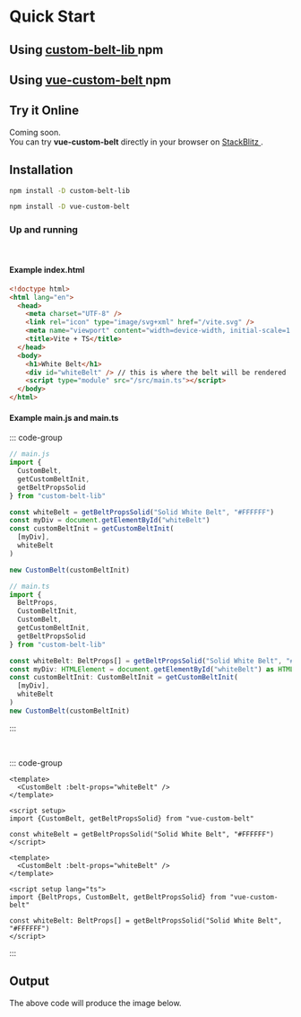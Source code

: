 # Quick Start

<div style="text-align: right;">
<SelectFramework
   :callback="frameworkCallback"
/>
</div>

<div v-if="selectedFramework === '0'">
  <h2>Using
    <a href='https://www.npmjs.com/package/custom-belt-lib' target='_blank'>
      custom-belt-lib
    </a> npm
  </h2>
</div>

<div v-if="selectedFramework === '1'">
   <h2>Using
     <a href='https://www.npmjs.com/package/vue-custom-belt' target='_blank'>
       vue-custom-belt
     </a> npm
   </h2>
</div>

## Try it Online

<div v-if="selectedFramework === '0'">
Coming soon.
</div>

<div v-if="selectedFramework === '1'">
You can try <strong>vue-custom-belt</strong> directly in your browser on
<a href='https://stackblitz.com/edit/custom-belt-demo?file=src%2FApp.vue' target='_blank'>
StackBlitz
</a>.
</div>

## Installation

<div v-if="selectedFramework === '0'">

```sh
npm install -D custom-belt-lib
```

</div>

<div v-if="selectedFramework === '1'">

```sh
npm install -D vue-custom-belt
```

</div>

### Up and running

<div v-if="selectedFramework === '0'">
<br/>

#### Example index.html

```html
<!doctype html>
<html lang="en">
  <head>
    <meta charset="UTF-8" />
    <link rel="icon" type="image/svg+xml" href="/vite.svg" />
    <meta name="viewport" content="width=device-width, initial-scale=1.0" />
    <title>Vite + TS</title>
  </head>
  <body>
    <h1>White Belt</h1>
    <div id="whiteBelt" /> // this is where the belt will be rendered
    <script type="module" src="/src/main.ts"></script>
  </body>
</html>
```

#### Example main.js and main.ts

::: code-group

```js [JavaScript]
// main.js
import {
  CustomBelt,
  getCustomBeltInit,
  getBeltPropsSolid
} from "custom-belt-lib"

const whiteBelt = getBeltPropsSolid("Solid White Belt", "#FFFFFF")
const myDiv = document.getElementById("whiteBelt")
const customBeltInit = getCustomBeltInit(
  [myDiv],
  whiteBelt
)

new CustomBelt(customBeltInit)
```

```ts [TypeScript]
// main.ts
import {
  BeltProps,
  CustomBeltInit,
  CustomBelt,
  getCustomBeltInit,
  getBeltPropsSolid
} from "custom-belt-lib"

const whiteBelt: BeltProps[] = getBeltPropsSolid("Solid White Belt", "#FFFFFF")
const myDiv: HTMLElement = document.getElementById("whiteBelt") as HTMLElement
const customBeltInit: CustomBeltInit = getCustomBeltInit(
  [myDiv],
  whiteBelt
)
new CustomBelt(customBeltInit)
```

:::

</div>

<div v-if="selectedFramework === '1'">
<br/>

::: code-group

```vue [JavaScript]
<template>
  <CustomBelt :belt-props="whiteBelt" />
</template>

<script setup>
import {CustomBelt, getBeltPropsSolid} from "vue-custom-belt"

const whiteBelt = getBeltPropsSolid("Solid White Belt", "#FFFFFF")
</script>
```

```vue [TypeScript]
<template>
  <CustomBelt :belt-props="whiteBelt" />
</template>

<script setup lang="ts"> 
import {BeltProps, CustomBelt, getBeltPropsSolid} from "vue-custom-belt"

const whiteBelt: BeltProps[] = getBeltPropsSolid("Solid White Belt", "#FFFFFF")
</script>
```

:::

</div>

## Output

The above code will produce the image below.

<WhiteBelt style="padding-top: 50px; max-width: 600px;"/>

<script setup> // lang="ts" will break build
import { ref } from 'vue'
import WhiteBelt from '../components/WhiteBelt.vue';
import SelectFramework from '../components/SelectFramework.vue';

const selectedFramework = ref('0');

const frameworkCallback = (newValue) => {
  if (newValue) selectedFramework.value = newValue;
}
</script>
